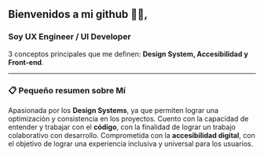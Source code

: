 ## Bienvenidos a mi github 👋🏼, 

 ### Soy **UX Engineer / UI Developer**
3 conceptos principales que me definen: **Design System, Accesibilidad y Front-end**.

---

### 📋 Pequeño resumen sobre Mí

Apasionada por los **Design Systems**, ya que permiten lograr una optimización y consistencia en los proyectos. Cuento con la capacidad de entender y trabajar con el **código**, con la finalidad de lograr un trabajo colaborativo con desarrollo. Comprometida con la **accesibilidad digital**, con el objetivo de lograr una experiencia inclusiva y universal para los usuarios.

